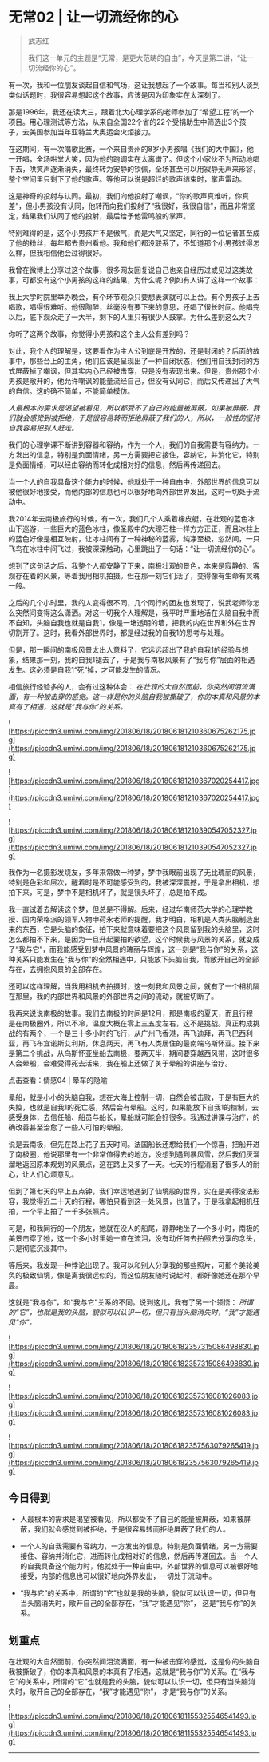 # 无常02 | 让一切流经你的心

> 武志红
> 
> 我们这一单元的主题是“无常，是更大范畴的自由”，今天是第二讲，“让一切流经你的心”。

有一次，我和一位朋友谈起自信和气场，这让我想起了一个故事。每当和别人谈到类似话题时，我很容易想起这个故事，应该是因为印象实在太深刻了。

那是1996年，我还在读大三，跟着北大心理学系的老师参加了“希望工程”的一个项目。用心理测试等方法，从来自全国22个省的22个受捐助生中筛选出3个孩子，去美国参加当年亚特兰大奥运会火炬接力。

在这期间，有一次唱歌比赛，一个来自贵州的8岁小男孩唱《我们的大中国》，他一开唱，全场哄堂大笑，因为他的跑调实在太离谱了。但这个小家伙不为所动地唱下去，哄笑声逐渐消失，最终转为安静的钦佩，全场甚至可以用寂静无声来形容，整个空间里只剩下了他的歌声。等他可以说是超烂的歌声结束时，掌声雷动。

这是神奇的投射与认同。最初，我们向他投射了嘲讽，“你的歌声真难听，你真差”，但小男孩没有认同，他转而向我们投射了“我很好，我很自信”，而且非常坚定，结果我们认同了他的投射，最后给予他雷鸣般的掌声。

特别难得的是，这个小男孩并不是傲气，而是大气又坚定，同行的一位记者甚至成了他的粉丝，每年都去贵州看他。我和他们都没联系了，不知道那个小男孩过得怎么样，但我相信他会过得很好。

我曾在微博上分享过这个故事，很多网友回复说自己也亲自经历过或见过这类故事，可都没有这个小男孩的这样的结果，为什么呢？例如有人讲了这样一个故事：

我上大学时院里举办晚会，有个环节观众只要想表演就可以上台。有个男孩子上去唱歌，唱得很难听。他很陶醉，丝毫没有要下来的意思，还唱了很长时间。他唱完以后，底下观众走了一大半，剩下的人里只有很少人鼓掌。为什么差别这么大？

你听了这两个故事，你觉得小男孩和这个主人公有差别吗？

对此，我个人的理解是，这要看作为主人公到底是开放的，还是封闭的？后面的故事中，那些台上的主角，他们应该是呈现出了一种自闭状态，他们用自我封闭的方式屏蔽掉了嘲讽，但其实内心已经被击穿，只是没有表现出来。但是，贵州那个小男孩是敞开的，他允许嘲讽的能量流经自己，但没有认同它，而后又传递出了大气的自信。这的确不简单，不能简单模仿。

 *人最根本的需求是渴望被看见，所以都受不了自己的能量被屏蔽，如果被屏蔽，我们就会感觉到被拒绝，于是很容易转而拒绝屏蔽了我们的人，所以，一般性的坚持自我容易把别人赶走。*

我们的心理学课不断讲到容器和容纳，作为一个人，我们的自我需要有容纳力。一方发出的信息，特别是负面情绪，另一方需要把它接住，容纳它，并消化它，特别是负面情绪，可以经由容纳而转化成相对好的信息，然后再传递回去。

当一个人的自我具备这个能力的时候，他就处于一种自由中，外部世界的信息可以被他很好地接受，而他内部的信息也可以很好地向外部世界发出，这时一切处于流动中。

我2014年去南极旅行的时候，有一次，我们几个人乘着橡皮艇，在壮观的蓝色冰山下巡游，一些巨大的蓝色冰柱，像圣殿中的大理石柱一样方方正正，而且冰柱上的蓝色好像是相互映射，让冰柱间有了一种神秘的蓝雾，纯净至极，忽然间，一只飞鸟在冰柱中间飞过，我被深深触动，心里跳出了一句话：“让一切流经你的心”。

想到了这句话之后，我整个人都安静了下来，南极壮观的景色，本来是寂静的、客观存在着的风景，等着我用相机拍摄。但在那一刻它们活了，变得像有生命有灵魂一般。

之后的几个小时里，我的人变得很不同，几个同行的团友也发现了，说武老师你怎么突然间变得这么潇洒。对这一切我个人理解是，我平时严重地活在头脑自我中而不自知，头脑自我也就是自我1，像是一堵透明的墙，把我的内在世界和外在世界切割开了。这时，我看外部世界时，都是经过我的自我1的思考与处理。

但是，那一瞬间的南极风景太出人意料了，它远远超出了我的自我1的经验与想象，结果那一刻，我的自我1褪去了，于是我与南极风景有了“我与你”层面的相遇发生。这必须是自我1“死”掉，才可能发生的情况。

相信旅行经验多的人，会有过这种体会： *在壮观的大自然面前，你突然间泪流满面，有一种被击穿的感觉。这一样是你的头脑自我被撕破了，你的本真和风景的本真有了相遇，这就是“我与你”的关系。*

![https://piccdn3.umiwi.com/img/201806/18/201806181210360675262175.jpg](https://piccdn3.umiwi.com/img/201806/18/201806181210360675262175.jpg)

![https://piccdn3.umiwi.com/img/201806/18/201806181210367020254417.jpg](https://piccdn3.umiwi.com/img/201806/18/201806181210367020254417.jpg)

![https://piccdn3.umiwi.com/img/201806/18/201806181210390547052327.jpg](https://piccdn3.umiwi.com/img/201806/18/201806181210390547052327.jpg)

我作为一名摄影发烧友，多年来常做一种梦，梦中我眼前出现了无比瑰丽的风景，特别是色彩和层次，醒着时是不可能感受到的，我被深深震撼，于是拿出相机，想拍下来，可是，梦中不是相机坏了，就是镜头坏了，总是拍不成。

我一直试着去解读这个梦，但总是不得解。后来，经过华南师范大学的心理学教授、国内荣格派的领军人物申荷永老师的提醒，我才明白，相机是人类头脑制造出来的东西，它是头脑的象征，拍下来就意味着要把这个风景留到我的头脑里，这时怎么都拍不下来，是因为一旦升起要拍的欲望，这个时候我与风景的关系，就变成了“我与它”，而我能感受到梦中风景的瑰丽与辉煌，这一刻是“我与你”的关系，这种关系只能发生在“我与你”的全然相遇中，只能放下头脑自我，而敞开自己的全部存在，去拥抱风景的全部存在。

还可以这样理解，当我用相机去拍摄时，这一刻我和风景之间，就有了一个相机隔在那里，我的内部世界和风景的外部世界之间的流动，就被切断了。

我再来说说南极的故事。我们去南极的时间是12月，那是南极的夏天，而且行程是在南极圈外，所以不冷，温度大概在零上三五度左右，这不是挑战。真正构成挑战的有两个，一个是三十多小时的飞行，从广州飞香港，再飞迪拜，再飞巴西利亚，再飞布宜诺斯艾利斯，休息两天，再飞有人类居住的最南端乌斯怀亚。接下来是第二个挑战，从乌斯怀亚坐船去南极，要两天半，期间要穿越西风带，这时很多人会晕船，会难受得死去活来，我在船上还做了关于晕船的讲座与治疗。

点击查看：情感04 | 晕车的隐喻

晕船，就是小小的头脑自我，想在大海上控制一切，自然会被击败，于是有巨大的失控，也就是自我1的死亡感，然后会有晕船。这时，如果能放下自我1的控制，去感受身体，去信任船、船员与船长，晕船就可能会好很多。我通过讲课与治疗，的确改善甚至治愈了一些人可怕的晕船。

说是去南极，但先在路上花了五天时间。法国船长还想给我们一个惊喜，把船开进了南极圈，他说那里有一个非常值得去的地方，没想到遇到暴风雪，然后我们灰溜溜地返回原本规划的风景点，这在路上又多了一天。七天的行程消磨了很多人的耐心，让人们心烦意乱。

但到了第七天的早上五点钟，我们幸运地遇到了仙境般的世界，实在是美得没法形容，我觉得近二十天的行程，哪怕只看到这一处风景，也值了，于是我拿起相机狂拍，一个早上拍了一千多张照片。

可是，和我同行的一个朋友，她就在没人的船尾，静静地坐了一个多小时，南极的美景击穿了她，这一个多小时里她一直在流泪，没有动任何去拍照去分享的念头，只是彻底沉浸其中。

等后来，我发现一种悖论出现了。我可以和别人分享我的那些照片，可那个美轮美奂的极致仙境，像是离我很远似的，而这位朋友随时说起时，都好像她还在那个早晨。

这就是“我与你”，和“我与它”关系的不同。说到这儿，我有了另一个领悟： *所谓的“它”，也就是我的头脑，貌似可以认识一切，但只有当头脑消失时，“我”才能遇见“你”。*

![https://piccdn3.umiwi.com/img/201806/18/201806182357315086498830.jpg](https://piccdn3.umiwi.com/img/201806/18/201806182357315086498830.jpg)

![https://piccdn3.umiwi.com/img/201806/18/201806182357316081026083.jpg](https://piccdn3.umiwi.com/img/201806/18/201806182357316081026083.jpg)

![https://piccdn3.umiwi.com/img/201806/18/201806182357563079265419.jpg](https://piccdn3.umiwi.com/img/201806/18/201806182357563079265419.jpg)

## 今日得到

* 人最根本的需求是渴望被看见，所以都受不了自己的能量被屏蔽，如果被屏蔽，我们就会感觉到被拒绝，于是很容易转而拒绝屏蔽了我们的人。

* 一个人的自我需要有容纳力，一方发出的信息，特别是负面情绪，另一方需要接住、容纳并消化它，进而转化成相对好的信息，然后再传递回去。当一个人的自我具备这个能力时，他就处于一种自由中，外部世界的信息可以被很好地接受，内部的信息也可以很好地向外界发出，一切处于流动中。

* “我与它”的关系中，所谓的“它”也就是我的头脑，貌似可以认识一切，但只有当头脑消失时，敞开自己的全部存在，“我”才能遇见“你”， 这是“我与你”的关系。

## 划重点

在壮观的大自然面前，你突然间泪流满面，有一种被击穿的感觉，这是你的头脑自我被撕破了，你的本真和风景的本真有了相遇，这就是“我与你”的关系。在“我与它”的关系中，所谓的“它”也就是我的头脑，貌似可以认识一切，但只有当头脑消失时，敞开自己的全部存在，“我”才能遇见“你”， 才是“我与你”的关系。

![https://piccdn3.umiwi.com/img/201806/18/201806181155325546541493.jpg](https://piccdn3.umiwi.com/img/201806/18/201806181155325546541493.jpg)

---
